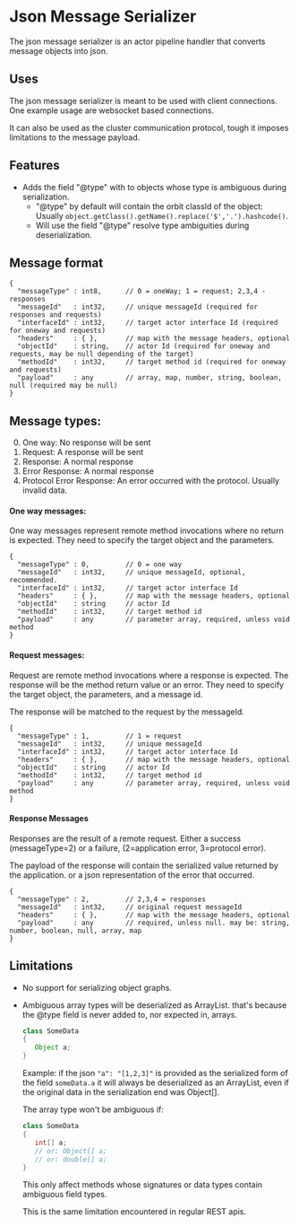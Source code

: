 Json Message Serializer
====

The json message serializer is an actor pipeline handler that
converts message objects into json.

Uses
---

The json message serializer is meant to be used with client connections.
One example usage are websocket based connections.

It can also be used as the cluster communication protocol, tough it imposes limitations to the message payload.

Features
---


 * Adds the field "@type" with to objects whose type is ambiguous during serialization.
    * "@type" by default will contain the orbit classId of the object: <br/>
      Usually `object.getClass().getName().replace('$','.').hashcode()`.
    * Will use the field "@type" resolve type ambiguities during deserialization.


Message format
----

```
{
  "messageType" : int8,      // 0 = oneWay; 1 = request; 2,3,4 - responses
  "messageId"   : int32,     // unique messageId (required for responses and requests)
  "interfaceId" : int32,     // target actor interface Id (required for oneway and requests)
  "headers"     : { },       // map with the message headers, optional
  "objectId"    : string,    // actor Id (required for oneway and requests, may be null depending of the target)
  "methodId"    : int32,     // target method id (required for oneway and requests)
  "payload"     : any        // array, map, number, string, boolean, null (required may be null)
}
```

Message types:
----

0. One way: No response will be sent
1. Request: A response will be sent
2. Response: A normal response
3. Error Response: A normal response
4. Protocol Error Response: An error occurred with the protocol. Usually invalid data.


#### One way messages:

One way messages represent remote method invocations where no return is expected.
They need to specify the target object and the parameters.

```
{
  "messageType" : 0,         // 0 = one way
  "messageId"   : int32,     // unique messageId, optional, recommended.
  "interfaceId" : int32,     // target actor interface Id
  "headers"     : { },       // map with the message headers, optional
  "objectId"    : string     // actor Id
  "methodId"    : int32,     // target method id
  "payload"     : any        // parameter array, required, unless void method
}
```

#### Request messages:

Request are remote method invocations where a response is expected.
The response will be the method return value or an error.
They need to specify the target object, the parameters, and a message id.

The response will be matched to the request by the messageId.


```
{
  "messageType" : 1,         // 1 = request
  "messageId"   : int32,     // unique messageId
  "interfaceId" : int32,     // target actor interface Id
  "headers"     : { },       // map with the message headers, optional
  "objectId"    : string     // actor Id
  "methodId"    : int32,     // target method id
  "payload"     : any        // parameter array, required, unless void method
}
```

#### Response Messages

Responses are the result of a remote request. Either a success (messageType=2) or
a failure, (2=application error, 3=protocol error).

The payload of the response will contain the serialized value returned by the application.
or a json representation of the error that occurred.

```
{
  "messageType" : 2,         // 2,3,4 = responses
  "messageId"   : int32,     // original request messageId
  "headers"     : { },       // map with the message headers, optional
  "payload"     : any        // required, unless null. may be: string, number, boolean, null, array, map
}
```

Limitations
----

 * No support for serializing object graphs.

 * Ambiguous array types will be deserialized as ArrayList.
   that's because the @type field is never added to, nor expected in, arrays.

     ```java
     class SomeData
     {
        Object a;
     }
     ```

     Example: if the json `"a": "[1,2,3]"` is provided as the serialized form of the field `someData.a`
     it will always be deserialized as an ArrayList, even if the original data in the serialization end was Object[].

     The array type won't be ambiguous if:

     ```java
     class SomeData
     {
        int[] a;
        // or: Object[] a;
        // or: double[] a;
     }
     ```

     This only affect methods whose signatures or data types contain ambiguous field types.

     This is the same limitation encountered in regular REST apis.


